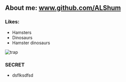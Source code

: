 ## About me: www.github.com/ALShum

### Likes:
* Hamsters
* Dinosaurs
* Hamster dinosaurs

![trap](https://upload.wikimedia.org/wikipedia/en/6/6e/AckbarStanding.jpg)


### SECRET
* dsflksdfsd
